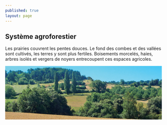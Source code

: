 ```yaml
---
published: true
layout: page
---
```


## Système agroforestier

Les prairies couvrent les pentes douces. Le fond des combes et des vallées sont cultivés, les terres y sont plus fertiles. Boisements morcelés, haies, arbres isolés et vergers de noyers entrecoupent ces espaces agricoles.

![Système agroforestier](/data/images/4/geographie/4-GEOGRAPHIE_POP1.jpg)
